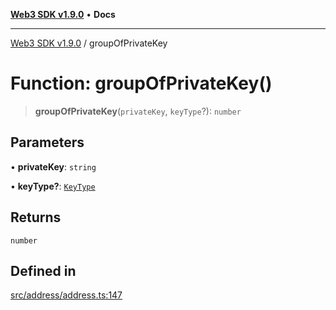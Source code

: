 [**Web3 SDK v1.9.0**](../README.md) • **Docs**

***

[Web3 SDK v1.9.0](../globals.md) / groupOfPrivateKey

# Function: groupOfPrivateKey()

> **groupOfPrivateKey**(`privateKey`, `keyType`?): `number`

## Parameters

• **privateKey**: `string`

• **keyType?**: [`KeyType`](../type-aliases/KeyType.md)

## Returns

`number`

## Defined in

[src/address/address.ts:147](https://github.com/Mystic-Nayy/alephium-web3/blob/ee41f5e0e7d7fb0b155fe62f05b2ac03772895ca/packages/web3/src/address/address.ts#L147)
